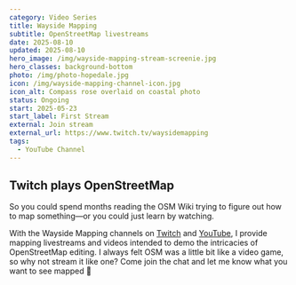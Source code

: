 ```yaml
---
category: Video Series
title: Wayside Mapping
subtitle: OpenStreetMap livestreams
date: 2025-08-10
updated: 2025-08-10
hero_image: /img/wayside-mapping-stream-screenie.jpg
hero_classes: background-bottom
photo: /img/photo-hopedale.jpg
icon: /img/wayside-mapping-channel-icon.jpg
icon_alt: Compass rose overlaid on coastal photo
status: Ongoing
start: 2025-05-23
start_label: First Stream
external: Join stream
external_url: https://www.twitch.tv/waysidemapping
tags:
  - YouTube Channel
---
```

## Twitch plays OpenStreetMap

So you could spend months reading the OSM Wiki trying to figure out how to map something—or you could just learn by watching.

With the Wayside Mapping channels on [Twitch](https://www.twitch.tv/waysidemapping) and [YouTube](https://www.youtube.com/@waysidemapping), I provide mapping livestreams and videos intended to demo the intricacies of OpenStreetMap editing. I always felt OSM was a little bit like a video game, so why not stream it like one? Come join the chat and let me know what you want to see mapped 🤙